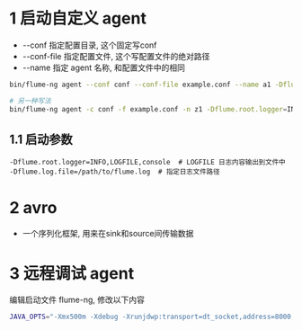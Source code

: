 

# 1 启动自定义 agent

- --conf 指定配置目录, 这个固定写conf
- --conf-file 指定配置文件, 这个写配置文件的绝对路径
- --name 指定 agent 名称, 和配置文件中的相同

```sh
bin/flume-ng agent --conf conf --conf-file example.conf --name a1 -Dflume.root.logger=INFO,console

# 另一种写法
bin/flume-ng agent -c conf -f example.conf -n z1 -Dflume.root.logger=INFO,console

```

## 1.1 启动参数

```shell
-Dflume.root.logger=INFO,LOGFILE,console  # LOGFILE 日志内容输出到文件中
-Dflume.log.file=/path/to/flume.log  # 指定日志文件路径
```

# 2 avro

- 一个序列化框架, 用来在sink和source间传输数据


# 3 远程调试 agent

编辑启动文件 flume-ng, 修改以下内容

```sh
JAVA_OPTS="-Xmx500m -Xdebug -Xrunjdwp:transport=dt_socket,address=8000,server=y,suspend=y"
```





